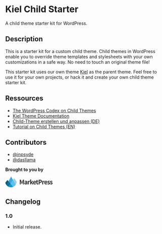 # Kiel Child Starter

A child theme starter kit for WordPress.

## Description
This is a starter kit for a custom child theme. Child themes in WordPress enable you to override theme templates and stylesheets with your own customizations in a safe way. No need to touch an original theme file!

This starter kit uses our own theme [Kiel](http://marketpress.com/product/kiel/) as the parent theme. Feel free to use it for your own projects, or hack it and create your own child theme starter kit.

## Ressources

* [The WordPress Codex on Child Themes](http://codex.wordpress.org/Child_Themes)
* [Kiel Theme Documentation](http://marketpress.de/doku/theme-kiel/)
* [Child-Theme erstellen und anpassen (DE)](http://marketpress.de/2013/child-theme-erstellen-anpassen/)
* [Tutorial on Child Themes (EN)](http://marketpress.com/2013/creating-customizing-child-themes)

## Contributors

* [@inpsyde](https://github.com/inpsyde)
* [@dasllama](https://github.com/dasllama)

**Brought to you by**

[![MarketPress.com](/assets/img/mp-logo.png)](http://marketpress.com)

## Changelog

### 1.0

* Initial release.
